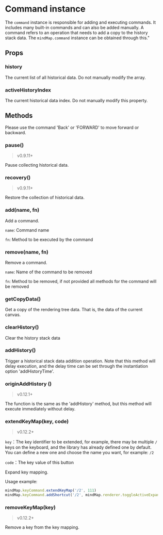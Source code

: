 # Command instance

The `command` instance is responsible for adding and executing commands. It
includes many built-in commands and can also be added manually. A command refers
to an operation that needs to add a copy to the history stack data. The
`mindMap.command` instance can be obtained through this."

## Props

### history

The current list of all historical data. Do not manually modify the array.

### activeHistoryIndex

The current historical data index. Do not manually modify this property.

## Methods

Please use the command 'Back' or 'FORWARD' to move forward or backward.

### pause()

> v0.9.11+

Pause collecting historical data.

### recovery()

> v0.9.11+

Restore the collection of historical data.

### add(name, fn)

Add a command.

`name`: Command name

`fn`: Method to be executed by the command

### remove(name, fn)

Remove a command.

`name`: Name of the command to be removed

`fn`: Method to be removed, if not provided all methods for the command will be
removed

### getCopyData()

Get a copy of the rendering tree data. That is, the data of the current canvas.

### clearHistory()

Clear the history stack data

### addHistory()

Trigger a historical stack data addition operation. Note that this method will delay execution, and the delay time can be set through the instantiation option 'addHistoryTime'.

### originAddHistory ()

> v0.12.1+

The function is the same as the 'addHistory' method, but this method will execute immediately without delay.

### extendKeyMap(key, code)

> v0.12.2+

`key`：The key identifier to be extended, for example, there may be multiple `/` keys on the keyboard, and the library has already defined one by default. You can define a new one and choose the name you want, for example: `/2`

`code`：The key value of this button

Expand key mapping.

Usage example:

```js
mindMap.keyCommand.extendKeyMap('/2', 111)
mindMap.keyCommand.addShortcut('/2', mindMap.renderer.toggleActiveExpand)
```

### removeKeyMap(key)

> v0.12.2+

Remove a key from the key mapping.